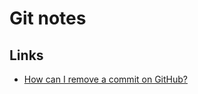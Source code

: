 # Git notes

## Links

  - [How can I remove a commit on GitHub?](https://stackoverflow.com/a/448929)
